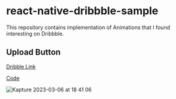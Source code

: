 # react-native-dribbble-sample
This repository contains implementation of Animations that I found interesting on Dribbble.

## Upload Button
[Dribble Link](https://dribbble.com/shots/6719212-Upload-Button-Animation?utm_source=Clipboard_Shot&utm_campaign=danylpo&utm_content=Upload%20Button%20Animation&utm_medium=Social_Share&utm_source=Clipboard_Shot&utm_campaign=danylpo&utm_content=Upload%20Button%20Animation&utm_medium=Social_Share)

[Code](https://github.com/susonthapa/react-native-dribbble-sample/tree/main/src/UploadButton)

![Kapture 2023-03-06 at 18 41 06](https://user-images.githubusercontent.com/33973551/223117203-22479307-83cd-42bb-8184-0365e703cb6a.gif)
